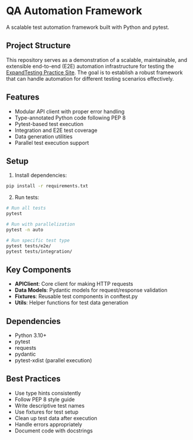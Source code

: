 # QA Automation Framework

A scalable test automation framework built with Python and pytest.

## Project Structure


This repository serves as a demonstration of a scalable, maintainable, and extensible end-to-end (E2E) automation infrastructure for testing the [ExpandTesting Practice Site](https://practice.expandtesting.com/). The goal is to establish a robust framework that can handle automation for different testing scenarios effectively.


## Features

- Modular API client with proper error handling
- Type-annotated Python code following PEP 8
- Pytest-based test execution
- Integration and E2E test coverage
- Data generation utilities
- Parallel test execution support





## Setup

1. Install dependencies:
```bash
pip install -r requirements.txt
```

2. Run tests:
```bash
# Run all tests
pytest

# Run with parallelization
pytest -n auto

# Run specific test type
pytest tests/e2e/
pytest tests/integration/
```

## Key Components

- **APIClient**: Core client for making HTTP requests
- **Data Models**: Pydantic models for request/response validation
- **Fixtures**: Reusable test components in conftest.py
- **Utils**: Helper functions for test data generation

## Dependencies

- Python 3.10+
- pytest
- requests
- pydantic
- pytest-xdist (parallel execution)

## Best Practices

- Use type hints consistently
- Follow PEP 8 style guide
- Write descriptive test names
- Use fixtures for test setup
- Clean up test data after execution
- Handle errors appropriately
- Document code with docstrings
